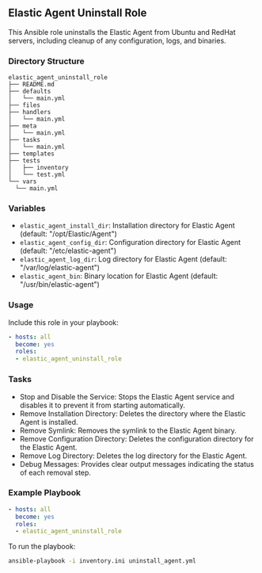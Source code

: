 
## Elastic Agent Uninstall Role

This Ansible role uninstalls the Elastic Agent from Ubuntu and RedHat servers, including cleanup of any configuration, logs, and binaries.

### Directory Structure

```
elastic_agent_uninstall_role
├── README.md
├── defaults
│   └── main.yml
├── files
├── handlers
│   └── main.yml
├── meta
│   └── main.yml
├── tasks
│   └── main.yml
├── templates
├── tests
│   ├── inventory
│   └── test.yml
└── vars
  └── main.yml
```

### Variables

- `elastic_agent_install_dir`: Installation directory for Elastic Agent (default: "/opt/Elastic/Agent")
- `elastic_agent_config_dir`: Configuration directory for Elastic Agent (default: "/etc/elastic-agent")
- `elastic_agent_log_dir`: Log directory for Elastic Agent (default: "/var/log/elastic-agent")
- `elastic_agent_bin`: Binary location for Elastic Agent (default: "/usr/bin/elastic-agent")

### Usage

Include this role in your playbook:

```yaml
- hosts: all
  become: yes
  roles:
  - elastic_agent_uninstall_role
```

### Tasks

- Stop and Disable the Service: Stops the Elastic Agent service and disables it to prevent it from starting automatically.
- Remove Installation Directory: Deletes the directory where the Elastic Agent is installed.
- Remove Symlink: Removes the symlink to the Elastic Agent binary.
- Remove Configuration Directory: Deletes the configuration directory for the Elastic Agent.
- Remove Log Directory: Deletes the log directory for the Elastic Agent.
- Debug Messages: Provides clear output messages indicating the status of each removal step.

### Example Playbook

```yaml
- hosts: all
  become: yes
  roles:
  - elastic_agent_uninstall_role
```

To run the playbook:

```bash
ansible-playbook -i inventory.ini uninstall_agent.yml
```

